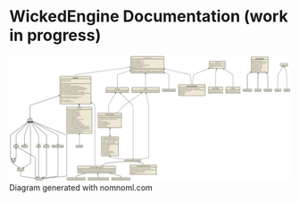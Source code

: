 # WickedEngine Documentation (work in progress)

![Logo](classdiagram.png)
Diagram generated with nomnoml.com
